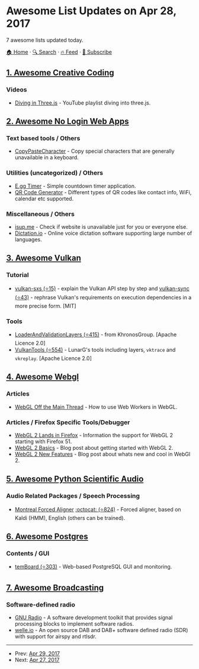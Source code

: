# Awesome List Updates on Apr 28, 2017

7 awesome lists updated today.

[🏠 Home](/README.md) · [🔍 Search](https://test.trackawesomelist.com/search/) · [🔥 Feed](https://test.trackawesomelist.com/feed.xml) · [📮 Subscribe](https://trackawesomelist.us17.list-manage.com/subscribe?u=d2f0117aa829c83a63ec63c2f&id=36a103854c)



## [1. Awesome Creative Coding](/content/terkelg/awesome-creative-coding/README.md)

### Videos

*   [Diving in Three.js](https://www.youtube.com/playlist?list=PL08jItIqOb2qyMOhtEUoLh100KpccQiRf) - YouTube playlist diving into three.js.

## [2. Awesome No Login Web Apps](/content/aviaryan/awesome-no-login-web-apps/README.md)

### Text based tools / Others

*   [CopyPasteCharacter](http://www.copypastecharacter.com/) - Copy special characters that are generally unavailable in a keyboard.

### Utilities (uncategorized) / Others

*   [E.gg Timer](http://e.ggtimer.com/) - Simple countdown timer application.
*   [QR Code Generator](http://zxing.appspot.com/generator/) - Different types of QR codes like contact info, WiFi, calendar etc supported.

### Miscellaneous / Others

*   [isup.me](http://isup.me/) - Check if website is unavailable just for you or everyone else.
*   [Dictation.io](https://dictation.io/) - Online voice dictation software supporting large number of languages.

## [3. Awesome Vulkan](/content/vinjn/awesome-vulkan/README.md)

### Tutorial

*   [vulkan-sxs (⭐15)](https://github.com/philiptaylor/vulkan-sxs) - explain the Vulkan API step by step and [vulkan-sync (⭐43)](https://github.com/philiptaylor/vulkan-sync) - rephrase Vulkan's requirements on execution dependencies in a more precise form. \[MIT]

### Tools

*   [LoaderAndValidationLayers (⭐415)](https://github.com/KhronosGroup/Vulkan-LoaderAndValidationLayers) - from KhronosGroup. \[Apache Licence 2.0]
*   [VulkanTools (⭐554)](https://github.com/LunarG/VulkanTools) - LunarG's tools including layers, `vktrace` and `vkreplay`. \[Apache Licence 2.0]

## [4. Awesome Webgl](/content/sjfricke/awesome-webgl/README.md)

### Articles

*   [WebGL Off the Main Thread](https://hacks.mozilla.org/2016/01/webgl-off-the-main-thread/) - How to use Web Workers in WebGL.

### Articles / Firefox Specific Tools/Debugger

*   [WebGL 2 Lands in Firefox](https://hacks.mozilla.org/2017/01/webgl-2-lands-in-firefox/) - Information the support for WebGL 2 starting with Firefox 51.
*   [WebGL 2 Basics](http://www.realtimerendering.com/blog/webgl-2-basics/) - Blog post about getting started with WebGL 2.
*   [WebGL 2 New Features](http://www.realtimerendering.com/blog/webgl-2-new-features/) - Blog post about whats new and cool in WebGl 2.

## [5. Awesome Python Scientific Audio](/content/faroit/awesome-python-scientific-audio/README.md)

### Audio Related Packages / Speech Processing

*   [Montreal Forced Aligner](https://montrealcorpustools.github.io/Montreal-Forced-Aligner/) [:octocat: (⭐824)](https://github.com/MontrealCorpusTools/Montreal-Forced-Aligner) - Forced aligner, based on Kaldi (HMM), English (others can be trained).

## [6. Awesome Postgres](/content/dhamaniasad/awesome-postgres/README.md)

### Contents / GUI

*   [temBoard (⭐303)](https://github.com/dalibo/temboard) - Web-based PostgreSQL GUI and monitoring.

## [7. Awesome Broadcasting](/content/ebu/awesome-broadcasting/README.md)

### Software-defined radio

*   [GNU Radio](https://www.gnuradio.org/) - A software development toolkit that provides signal processing blocks to implement software radios.
*   [welle.io](https://www.welle.io/) - An open source DAB and DAB+ software defined radio (SDR) with support for airspy and rtlsdr.

---

- Prev: [Apr 29, 2017](/content/2017/04/29/README.md)
- Next: [Apr 27, 2017](/content/2017/04/27/README.md)